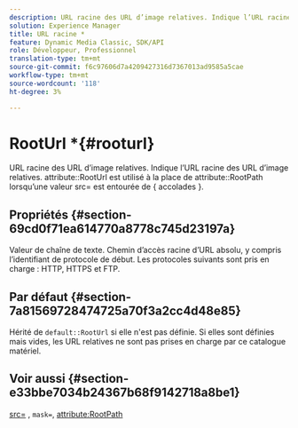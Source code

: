 ```yaml
---
description: URL racine des URL d’image relatives. Indique l’URL racine des URL d’image relatives. L’attribut RootUrl est utilisé à la place de l’attribut RootPath lorsqu’une valeur src= est entourée de { accolades }.
solution: Experience Manager
title: URL racine *
feature: Dynamic Media Classic, SDK/API
role: Développeur, Professionnel
translation-type: tm+mt
source-git-commit: f6c97606d7a4209427316d7367013ad9585a5cae
workflow-type: tm+mt
source-wordcount: '118'
ht-degree: 3%

---
```



# RootUrl *{#rooturl}

URL racine des URL d’image relatives. Indique l’URL racine des URL d’image relatives. attribute::RootUrl est utilisé à la place de attribute::RootPath lorsqu’une valeur src= est entourée de { accolades }.

## Propriétés {#section-69cd0f71ea614770a8778c745d23197a}

Valeur de chaîne de texte. Chemin d’accès racine d’URL absolu, y compris l’identifiant de protocole de début. Les protocoles suivants sont pris en charge : HTTP, HTTPS et FTP.

## Par défaut {#section-7a81569728474725a70f3a2cc4d48e85}

Hérité de `default::RootUrl` si elle n&#39;est pas définie. Si elles sont définies mais vides, les URL relatives ne sont pas prises en charge par ce catalogue matériel.

## Voir aussi {#section-e33bbe7034b24367b68f9142718a8be1}

[src=](../../../../../ir-api/http-protocol/image-rendering-api-ref/c-ir-http-protocol-ref/c-ir-http-protocol-command-reference/r-ir-src.md#reference-62c98abad22149d68d405ed6aaff8272) ,  `mask=`,  [attribute:RootPath](../../../../../ir-api/material-cat/image-rendering-api-ref/c-ir-material-catalog/c-ir-attributes-reference/r-ir-rootpath.md#reference-a4d7c96b62e14fcbad1740c702f160f3)
